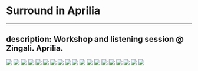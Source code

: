 # Surround in Aprilia
---
description: Workshop and listening session @ Zingali. Aprilia.
---

![](https://raw.githubusercontent.com/grammaton/surround-journey/master/2010/2010-05-22-surround-aprilia/photos/2010-05-22-_DSC3078.jpg)
![](https://raw.githubusercontent.com/grammaton/surround-journey/master/2010/2010-05-22-surround-aprilia/photos/2010-05-22-_DSC3080.jpg)
![](https://raw.githubusercontent.com/grammaton/surround-journey/master/2010/2010-05-22-surround-aprilia/photos/2010-05-22-_DSC3083.jpg)
![](https://raw.githubusercontent.com/grammaton/surround-journey/master/2010/2010-05-22-surround-aprilia/photos/2010-05-22-_DSC3088.jpg)
![](https://raw.githubusercontent.com/grammaton/surround-journey/master/2010/2010-05-22-surround-aprilia/photos/2010-05-22-_DSC3091.jpg)
![](https://raw.githubusercontent.com/grammaton/surround-journey/master/2010/2010-05-22-surround-aprilia/photos/2010-05-22-_DSC3093.jpg)
![](https://raw.githubusercontent.com/grammaton/surround-journey/master/2010/2010-05-22-surround-aprilia/photos/2010-05-22-_DSC3095.jpg)
![](https://raw.githubusercontent.com/grammaton/surround-journey/master/2010/2010-05-22-surround-aprilia/photos/2010-05-22-_DSC3097.jpg)
![](https://raw.githubusercontent.com/grammaton/surround-journey/master/2010/2010-05-22-surround-aprilia/photos/2010-05-22-_DSC3101.jpg)
![](https://raw.githubusercontent.com/grammaton/surround-journey/master/2010/2010-05-22-surround-aprilia/photos/2010-05-22-_DSC3102.jpg)
![](https://raw.githubusercontent.com/grammaton/surround-journey/master/2010/2010-05-22-surround-aprilia/photos/2010-05-22-_DSC3103.jpg)
![](https://raw.githubusercontent.com/grammaton/surround-journey/master/2010/2010-05-22-surround-aprilia/photos/2010-05-22-_DSC3104.jpg)
![](https://raw.githubusercontent.com/grammaton/surround-journey/master/2010/2010-05-22-surround-aprilia/photos/2010-05-22-_DSC3105.jpg)
![](https://raw.githubusercontent.com/grammaton/surround-journey/master/2010/2010-05-22-surround-aprilia/photos/2010-05-22-_DSC3106.jpg)
![](https://raw.githubusercontent.com/grammaton/surround-journey/master/2010/2010-05-22-surround-aprilia/photos/2010-05-22-_DSC3107.jpg)
![](https://raw.githubusercontent.com/grammaton/surround-journey/master/2010/2010-05-22-surround-aprilia/photos/2010-05-22-_DSC3113.jpg)
![](https://raw.githubusercontent.com/grammaton/surround-journey/master/2010/2010-05-22-surround-aprilia/photos/2010-05-22-_DSC3115.jpg)
![](https://raw.githubusercontent.com/grammaton/surround-journey/master/2010/2010-05-22-surround-aprilia/photos/2010-05-22-_DSC3122.jpg)
![](https://raw.githubusercontent.com/grammaton/surround-journey/master/2010/2010-05-22-surround-aprilia/photos/2010-05-22-_DSC3123.jpg)
